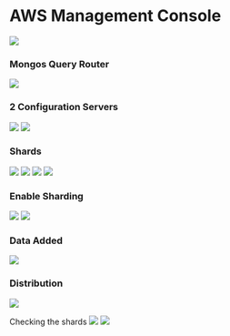 
# AWS Management Console

![](https://github.com/nguyensjsu/cmpe281-rohank2002/blob/master/sharding/shardingImages/insatnces.PNG)

### Mongos Query Router
![](https://github.com/nguyensjsu/cmpe281-rohank2002/blob/master/sharding/shardingImages/mongos%20instance.PNG)
### 2 Configuration Servers
![](https://github.com/nguyensjsu/cmpe281-rohank2002/blob/master/sharding/shardingImages/config1%20instance.PNG)
![](https://github.com/nguyensjsu/cmpe281-rohank2002/blob/master/sharding/shardingImages/config2%20instance.PNG)

### Shards

![](https://github.com/nguyensjsu/cmpe281-rohank2002/blob/master/shardingImages/sharding/1.1.PNG)
![](https://github.com/nguyensjsu/cmpe281-rohank2002/blob/master/shardingImages/sharding/1.2.PNG)
![](https://github.com/nguyensjsu/cmpe281-rohank2002/blob/master/shardingImages/sharding/2.1.PNG)
![](https://github.com/nguyensjsu/cmpe281-rohank2002/blob/master/shardingImages/sharding/2.2.PNG)

### Enable Sharding

![](https://github.com/nguyensjsu/cmpe281-rohank2002/blob/master/sharding/shardingImages/enable%20sharding%201.PNG)
![](https://github.com/nguyensjsu/cmpe281-rohank2002/blob/master/sharding/shardingImages/2%20sharding%20enable.PNG)

### Data Added

![](https://github.com/nguyensjsu/cmpe281-rohank2002/blob/master/sharding/shardingImages/add%20data.PNG)

### Distribution

![](https://github.com/nguyensjsu/cmpe281-rohank2002/blob/master/sharding/shardingImages/distribution%20check.PNG)

Checking the shards
![](https://github.com/nguyensjsu/cmpe281-rohank2002/blob/master/sharding/shardingImages/shard%201.PNG)
![](https://github.com/nguyensjsu/cmpe281-rohank2002/blob/master/sharding/shardingImages/Shard%202.PNG)

